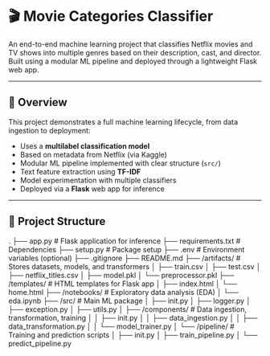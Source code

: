 # 🎬 Movie Categories Classifier

An end-to-end machine learning project that classifies Netflix movies and TV shows into multiple genres based on their description, cast, and director. Built using a modular ML pipeline and deployed through a lightweight Flask web app.

---

## 📌 Overview

This project demonstrates a full machine learning lifecycle, from data ingestion to deployment:

- Uses a **multilabel classification model**
- Based on metadata from Netflix (via Kaggle)
- Modular ML pipeline implemented with clear structure (`src/`)
- Text feature extraction using **TF-IDF**
- Model experimentation with multiple classifiers
- Deployed via a **Flask** web app for inference

---

## 📁 Project Structure

.
├── app.py # Flask application for inference
├── requirements.txt # Dependencies
├── setup.py # Package setup
├── .env # Environment variables (optional)
├── .gitignore
├── README.md
├── /artifacts/ # Stores datasets, models, and transformers
│ ├── train.csv
│ ├── test.csv
│ ├── netflix_titles.csv
│ ├── model.pkl
│ └── preprocessor.pkl
├── /templates/ # HTML templates for Flask app
│ ├── index.html
│ └── home.html
├── /notebooks/ # Exploratory data analysis (EDA)
│ └── eda.ipynb
├── /src/ # Main ML package
│ ├── init.py
│ ├── logger.py
│ ├── exception.py
│ ├── utils.py
│ ├── /components/ # Data ingestion, transformation, training
│ │ ├── init.py
│ │ ├── data_ingestion.py
│ │ ├── data_transformation.py
│ │ └── model_trainer.py
│ └── /pipeline/ # Training and prediction scripts
│ ├── init.py
│ ├── train_pipeline.py
│ └── predict_pipeline.py